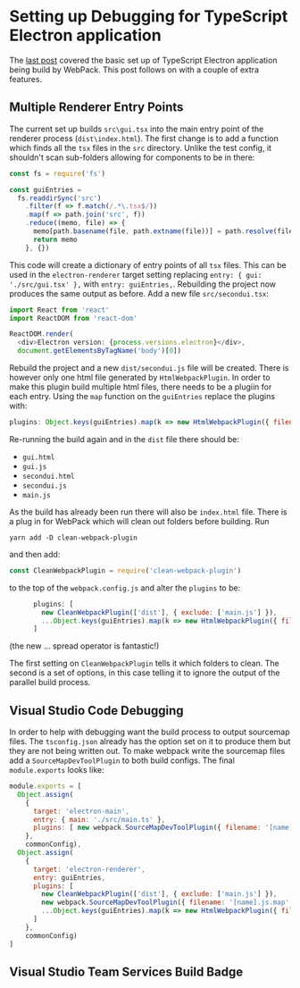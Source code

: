 # Setting up Debugging for TypeScript Electron application

The [last post](https://jdunkerley.co.uk/2017/06/03/how-to-set-up-webpack-based-typescript-electron-react-build-process-with-vsts-ci/) covered the basic set up of TypeScript Electron application being build by WebPack. This post follows on with a couple of extra features.

## Multiple Renderer Entry Points

The current set up builds `src\gui.tsx` into the main entry point of the renderer process (`dist\index.html`). The first change is to add a function which finds all the `tsx` files in the `src` directory. Unlike the test config, it shouldn't scan sub-folders allowing for components to be in there:

``` javascript
const fs = require('fs')

const guiEntries =
  fs.readdirSync('src')
    .filter(f => f.match(/.*\.tsx$/))
    .map(f => path.join('src', f))
    .reduce((memo, file) => {
      memo[path.basename(file, path.extname(file))] = path.resolve(file)
      return memo
    }, {})
```

This code will create a dictionary of entry points of all `tsx` files. This can be used in the `electron-renderer` target setting replacing `entry: { gui: './src/gui.tsx' },` with `entry: guiEntries,`. Rebuilding the project now produces the same output as before. Add a new file `src/secondui.tsx`:

``` javascript
import React from 'react'
import ReactDOM from 'react-dom'

ReactDOM.render(
  <div>Electron version: {process.versions.electron}</div>,
  document.getElementsByTagName('body')[0])

```

Rebuild the project and a new `dist/secondui.js` file will be created. There is however only one html file generated by `HtmlWebpackPlugin`. In order to make this plugin build multiple html files, there needs to be a plugiin for each entry. Using the `map` function on the `guiEntries` replace the plugins with:

``` javascript
plugins: Object.keys(guiEntries).map(k => new HtmlWebpackPlugin({ filename: `${k}.html`, chunks: [k]}))
```

Re-running the build again and in the `dist` file there should be:

- `gui.html`
- `gui.js`
- `secondui.html`
- `secondui.js`
- `main.js`

As the build has already been run there will also be `index.html` file. There is a plug in for WebPack which will clean out folders before building. Run

```
yarn add -D clean-webpack-plugin
```

and then add:

``` javascript
const CleanWebpackPlugin = require('clean-webpack-plugin')
```

to the top of the `webpack.config.js` and alter the `plugins` to be:

``` javascript
      plugins: [
        new CleanWebpackPlugin(['dist'], { exclude: ['main.js'] }),
        ...Object.keys(guiEntries).map(k => new HtmlWebpackPlugin({ filename: `${k}.html`, chunks: [k] }))
      ]
```

(the new ... spread operator is fantastic!)

The first setting on `CleanWebpackPlugin` tells it which folders to clean. The second is a set of options, in this case telling it to ignore the output of the parallel build process.

## Visual Studio Code Debugging

In order to help with debugging want the build process to output sourcemap files. The `tsconfig.json` already has the option set on it to produce them but they are not being written out. To make webpack write the sourcemap files add a `SourceMapDevToolPlugin` to both build configs. The final `module.exports` looks like:

``` javascript
module.exports = [
  Object.assign(
    {
      target: 'electron-main',
      entry: { main: './src/main.ts' },
      plugins: [ new webpack.SourceMapDevToolPlugin({ filename: '[name].js.map' }) ]
    },
    commonConfig),
  Object.assign(
    {
      target: 'electron-renderer',
      entry: guiEntries,
      plugins: [
        new CleanWebpackPlugin(['dist'], { exclude: ['main.js'] }),
        new webpack.SourceMapDevToolPlugin({ filename: '[name].js.map' }),
        ...Object.keys(guiEntries).map(k => new HtmlWebpackPlugin({ filename: `${k}.html`, chunks: [k] }))
      ]
    },
    commonConfig)
]
```

## Visual Studio Team Services Build Badge